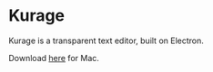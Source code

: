 # Kurage
Kurage is a transparent text editor, built on Electron.

Download [here](https://github.com/tagty/kurage/releases/latest) for Mac.
